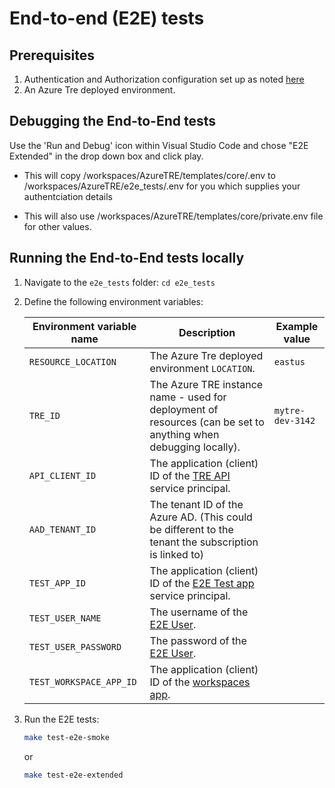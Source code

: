 # End-to-end (E2E) tests

## Prerequisites

1. Authentication and Authorization configuration set up as noted [here](../tre-admins/auth.md)
1. An Azure Tre deployed environment.

## Debugging the End-to-End tests

Use the 'Run and Debug' icon within Visual Studio Code and chose "E2E Extended" in the drop down box and click play.

- This will copy /workspaces/AzureTRE/templates/core/.env to /workspaces/AzureTRE/e2e_tests/.env for you which supplies your authentciation details

- This will also use /workspaces/AzureTRE/templates/core/private.env file for other values.

## Running the End-to-End tests locally

1. Navigate to the `e2e_tests` folder: `cd e2e_tests`
1. Define the following environment variables:

    | Environment variable name | Description | Example value |
    | ------------------------- | ----------- | ------------- |
    | `RESOURCE_LOCATION` | The Azure Tre deployed environment `LOCATION`. | `eastus` |
    | `TRE_ID` | The Azure TRE instance name - used for deployment of resources (can be set to anything when debugging locally). | `mytre-dev-3142` |
    | `API_CLIENT_ID` | The application (client) ID of the [TRE API](../tre-admins/auth.md#tre-api) service principal. | |
    | `AAD_TENANT_ID` | The tenant ID of the Azure AD. (This could be different to the tenant the subscription is linked to)| |
    | `TEST_APP_ID` | The application (client) ID of the [E2E Test app](../tre-admins/auth.md#tre-e2e-test) service principal. | |
    | `TEST_USER_NAME` | The username of the [E2E User](../tre-admins/auth.md#end-to-end-test-user). | |
    | `TEST_USER_PASSWORD` | The password of the [E2E User](../tre-admins/auth.md#end-to-end-test-user). | |
    | `TEST_WORKSPACE_APP_ID` | The application (client) ID of the [workspaces app](../tre-admins/auth.md#workspaces). | |

1. Run the E2E tests:

   ```bash
   make test-e2e-smoke
   ```
   or
   ```bash
   make test-e2e-extended
   ```
